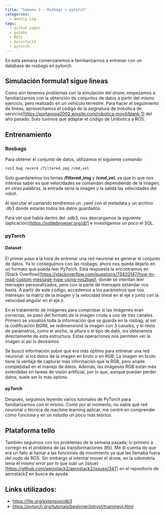 ```yaml
---
title: "Semana 3 - Rosbags + pytorch"
categories:
  - Weekly Log
tags:
  - github pages
  - gazebo
  - ROS2
  - Aerostack2
  - pytorch
---
```


En esta semana comenzaremos a familiarizarnos a entrenar con un database de rosbags en pytorch. 

## Simulación formula1 sigue lineas
Como aún tenemos problemas con la simulación del drone, empezamos a familiarizarnos con la obtención de conjuntos de datos a partir del mismo ejercicio, pero realizado en un vehículo terrestre. Para hacer el seguimiento de líneas, aprovechamos el código de la asignatura de (robótica de servicio)[https://portanova2002.wixsite.com/robotica-movil/blank-1] del año pasado. Solo tuvimos que adaptar el código de Unibotics a ROS.

## Entrenamiento
### Rosbags
Para obtener el conjunto de datos, utilizamos el siguiente comando:

```bash
ros2 bag record /filtered_img /cmd_vel
```

Solo guardaremos los temas **/filtered_img** y **/cmd_vel**, ya que lo que nos interesa saber es qué velocidades se comandan dependiendo de la imagen; en otras palabras, la entrada sería la imagen y la salida las velocidades del robot.

Al ejecutar el camando tendremos un .yaml con el metadata y un archivo .db3 donde estarán todos los datos guardados.

Para ver qué había dentro del .sdb3, nos descargamos la siguiente (aplicación)[https://sqlitebrowser.org/dl/] e investigamos un poco el SQL.

### pyTorch
#### Dataset
El primer paso a la hora de entrenar una red neuronal es generar el conjunto de datos. Ya lo conseguimos con las rosbags; ahora nos queda dejarlo en un formato que pueda leer PyTorch. Esta respuesta la encontramos en (Stack Overflow)[https://stackoverflow.com/questions/73420147/how-to-read-custom-message-type-using-ros2bag], donde se intentan leer mensajes personalizados, pero con la parte de mensajes estándar nos basta. A partir de este código, accedemos a los parámetros que nos interesan: la matriz de la imagen y la velocidad lineal en el eje x junto con la velocidad angular en el eje z.

En el tratamiento de imágenes para comprobar si las imágenes eran correctas, se pasó del formato de la imagen cruda a uno de tres canales. Primero se visualizó toda la información que se guarda en la rosbag; al ser la codificación BGR8, se redimensionó la imagen con 3 canales, y el resto de parámetros, como el ancho, la altura o el tipo de dato, los obtenemos directamente de esta estructura. Estas operaciones nos permiten ver la imagen si así lo deseamos.

Se buscó información sobre qué era más óptimo para entrenar una red neuronal: si los datos de la imagen en bruto o en RGB. La imagen en bruto tiene la ventaja de capturar más información que la RGB, pero añade complejidad en el manejo de datos. Además, las imágenes RGB están más extendidas en tareas de visión artificial, por lo que, aunque puedan perder datos, suele ser lo más óptimo.


#### pyTorch
Después, seguimos leyendo varios tutoriales de PyTorch para familiarizarnos con el mismo. Como por el momento, no sabía qué red neuronal o técnica de machine learning aplicar, me centré en comprender cómo funciona y en un estudio un poco más teórico.

## Plataforma tello
También seguimos con los problemas de la semana pasada; lo primero a corregir es el problema de las transformaciones (tfs). Me dí cuenta de que era un fallo al llamar a las funciones de movimiento ya que las llamaba fuera del nodo de ROS. Sin embargo al intentar mover el drone, en la odometría tenía el mismo error por lo que subí un (issue)[https://github.com/aerostack2/aerostack2/issues/347] en el repositorio de aerostack2 en busca de ayuda.

## Links utilizados:
* https://file.org/extension/db3
* https://pytorch.org/tutorials/beginner/introyt/trainingyt.html
